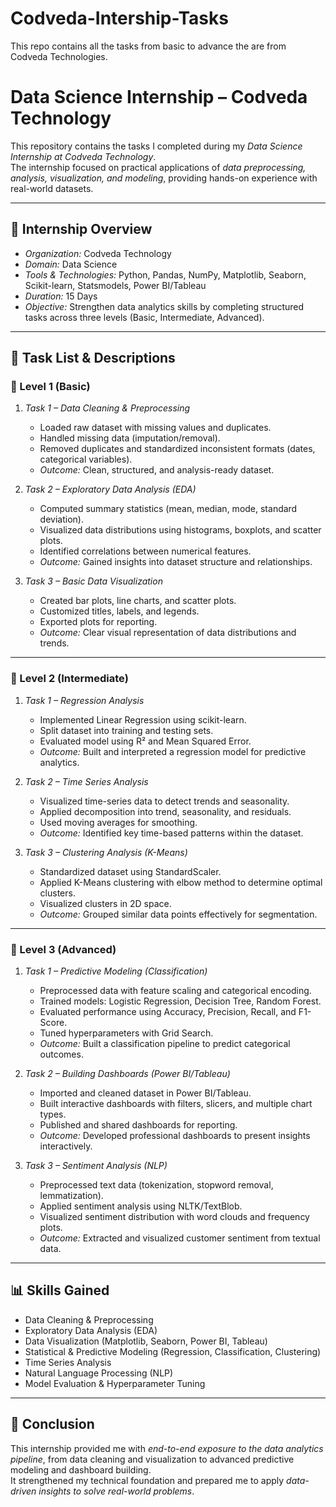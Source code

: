 # Codveda-Intership-Tasks
This repo contains all the tasks from basic to advance the are from Codveda Technologies.
# Data Science Internship – Codveda Technology

This repository contains the tasks I completed during my *Data Science Internship at Codveda Technology*.  
The internship focused on practical applications of *data preprocessing, analysis, visualization, and modeling*, providing hands-on experience with real-world datasets.

---

## 📌 Internship Overview
- *Organization:* Codveda Technology  
- *Domain:* Data Science 
- *Tools & Technologies:* Python, Pandas, NumPy, Matplotlib, Seaborn, Scikit-learn, Statsmodels, Power BI/Tableau  
- *Duration:* 15 Days  
- *Objective:* Strengthen data analytics skills by completing structured tasks across three levels (Basic, Intermediate, Advanced).  

---

## 📂 Task List & Descriptions

### 🔹 Level 1 (Basic)
1. *Task 1 – Data Cleaning & Preprocessing*
   - Loaded raw dataset with missing values and duplicates.  
   - Handled missing data (imputation/removal).  
   - Removed duplicates and standardized inconsistent formats (dates, categorical variables).  
   - *Outcome:* Clean, structured, and analysis-ready dataset.

2. *Task 2 – Exploratory Data Analysis (EDA)*
   - Computed summary statistics (mean, median, mode, standard deviation).  
   - Visualized data distributions using histograms, boxplots, and scatter plots.  
   - Identified correlations between numerical features.  
   - *Outcome:* Gained insights into dataset structure and relationships.

3. *Task 3 – Basic Data Visualization*
   - Created bar plots, line charts, and scatter plots.  
   - Customized titles, labels, and legends.  
   - Exported plots for reporting.  
   - *Outcome:* Clear visual representation of data distributions and trends.

---

### 🔹 Level 2 (Intermediate)
1. *Task 1 – Regression Analysis*
   - Implemented Linear Regression using scikit-learn.  
   - Split dataset into training and testing sets.  
   - Evaluated model using R² and Mean Squared Error.  
   - *Outcome:* Built and interpreted a regression model for predictive analytics.

2. *Task 2 – Time Series Analysis*
   - Visualized time-series data to detect trends and seasonality.  
   - Applied decomposition into trend, seasonality, and residuals.  
   - Used moving averages for smoothing.  
   - *Outcome:* Identified key time-based patterns within the dataset.

3. *Task 3 – Clustering Analysis (K-Means)*
   - Standardized dataset using StandardScaler.  
   - Applied K-Means clustering with elbow method to determine optimal clusters.  
   - Visualized clusters in 2D space.  
   - *Outcome:* Grouped similar data points effectively for segmentation.

---

### 🔹 Level 3 (Advanced)
1. *Task 1 – Predictive Modeling (Classification)*
   - Preprocessed data with feature scaling and categorical encoding.  
   - Trained models: Logistic Regression, Decision Tree, Random Forest.  
   - Evaluated performance using Accuracy, Precision, Recall, and F1-Score.  
   - Tuned hyperparameters with Grid Search.  
   - *Outcome:* Built a classification pipeline to predict categorical outcomes.

2. *Task 2 – Building Dashboards (Power BI/Tableau)*
   - Imported and cleaned dataset in Power BI/Tableau.  
   - Built interactive dashboards with filters, slicers, and multiple chart types.  
   - Published and shared dashboards for reporting.  
   - *Outcome:* Developed professional dashboards to present insights interactively.

3. *Task 3 – Sentiment Analysis (NLP)*
   - Preprocessed text data (tokenization, stopword removal, lemmatization).  
   - Applied sentiment analysis using NLTK/TextBlob.  
   - Visualized sentiment distribution with word clouds and frequency plots.  
   - *Outcome:* Extracted and visualized customer sentiment from textual data.

---

## 📊 Skills Gained
- Data Cleaning & Preprocessing  
- Exploratory Data Analysis (EDA)  
- Data Visualization (Matplotlib, Seaborn, Power BI, Tableau)  
- Statistical & Predictive Modeling (Regression, Classification, Clustering)  
- Time Series Analysis  
- Natural Language Processing (NLP)  
- Model Evaluation & Hyperparameter Tuning  

---

## 🚀 Conclusion
This internship provided me with *end-to-end exposure to the data analytics pipeline*, from data cleaning and visualization to advanced predictive modeling and dashboard building.  
It strengthened my technical foundation and prepared me to apply *data-driven insights to solve real-world problems*.
